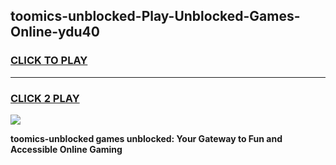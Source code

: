 
## toomics-unblocked-Play-Unblocked-Games-Online-ydu40
<h3>
<a href="https://premium76.site?title=toomics-unblocked&ref=25A">CLICK TO PLAY</a></h3>
<hr>

<h3>
<a href="https://premium76.site?title=toomics-unblocked&ref=25A">CLICK 2 PLAY</a>
  
</h3>

<a href="https://premium76.site?title=toomics-unblocked&ref=25A"><img src="https://clearcache.store/games.png"></a>


**toomics-unblocked games unblocked: Your Gateway to Fun and Accessible Online Gaming**
